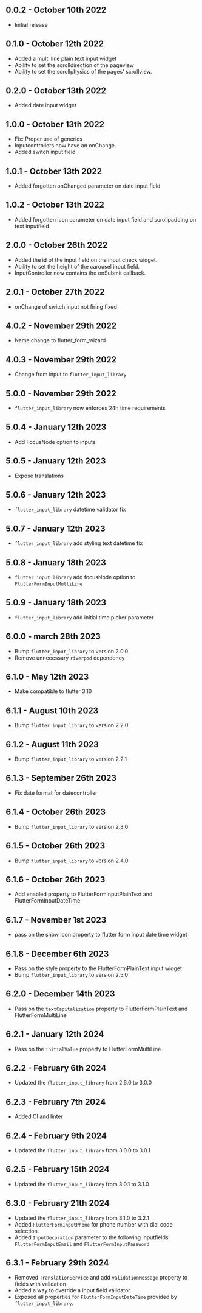 ## 0.0.2 - October 10th 2022

- Initial release

## 0.1.0 - October 12th 2022

- Added a multi line plain text input widget
- Ability to set the scrolldirection of the pageview
- Ability to set the scrollphysics of the pages' scrollview.

## 0.2.0 - October 13th 2022

- Added date input widget

## 1.0.0 - October 13th 2022

- Fix: Proper use of generics
- Inputcontrollers now have an onChange.
- Added switch input field

## 1.0.1 - October 13th 2022

- Added forgotten onChanged parameter on date input field

## 1.0.2 - October 13th 2022

- Added forgotten icon parameter on date input field and scrollpadding on text inputfield
## 2.0.0 - October 26th 2022

- Added the id of the input field on the input check widget.
- Ability to set the height of the carousel input field.
- InputController now contains the onSubmit callback.

## 2.0.1 - October 27th 2022

- onChange of switch input not firing fixed

## 4.0.2 - November 29th 2022

- Name change to flutter_form_wizard


## 4.0.3 - November 29th 2022

- Change from input to `flutter_input_library`

## 5.0.0 - November 29th 2022

- `flutter_input_library` now enforces 24h time requirements

## 5.0.4 - January 12th 2023

- Add FocusNode option to inputs

## 5.0.5 - January 12th 2023

- Expose translations

## 5.0.6 - January 12th 2023

- `flutter_input_library` datetime validator fix

## 5.0.7 - January 12th 2023

- `flutter_input_library` add styling text datetime fix

## 5.0.8 - January 18th 2023

- `flutter_input_library` add focusNode option to `FlutterFormInputMultiLine`

## 5.0.9 - January 18th 2023

- `flutter_input_library` add initial time picker parameter

## 6.0.0 - march 28th 2023

- Bump `flutter_input_library` to version 2.0.0
- Remove unnecessary `riverpod` dependency

## 6.1.0 - May 12th 2023

- Make compatible to flutter 3.10

## 6.1.1 - August 10th 2023

- Bump `flutter_input_library` to version 2.2.0
## 6.1.2 - August 11th 2023

- Bump `flutter_input_library` to version 2.2.1

## 6.1.3 - September 26th 2023
- Fix date format for datecontroller

## 6.1.4 - October 26th 2023
- Bump `flutter_input_library` to version 2.3.0

## 6.1.5 - October 26th 2023
- Bump `flutter_input_library` to version 2.4.0

## 6.1.6 - October 26th 2023
- Add enabled property to FlutterFormInputPlainText and FlutterFormInputDateTime

## 6.1.7 - November 1st 2023
- pass on the show icon property to flutter form input date time widget

## 6.1.8 - December 6th 2023
- Pass on the style property to the FlutterFormPlainText input widget
- Bump `flutter_input_library` to version 2.5.0

## 6.2.0 - December 14th 2023
- Pass on the `textCapitalization` property to FlutterFormPlainText and FlutterFormMultiLine

## 6.2.1 - January 12th 2024
- Pass on the `initialValue` property to FlutterFormMultiLine

## 6.2.2 - February 6th 2024
- Updated the `flutter_input_library` from 2.6.0 to 3.0.0

## 6.2.3 - February 7th 2024
- Added CI and linter

## 6.2.4 - February 9th 2024
- Updated the `flutter_input_library` from 3.0.0 to 3.0.1

## 6.2.5 - February 15th 2024
- Updated the `flutter_input_library` from 3.0.1 to 3.1.0

## 6.3.0 - February 21th 2024
- Updated the `flutter_input_library` from 3.1.0 to 3.2.1
- Added `FlutterFormInputPhone` for phone number with dial code selection.
- Added `InputDecoration` parameter to the following inputfields: `FlutterFormInputEmail` and `FlutterFormInputPassword`

## 6.3.1 - February 29th 2024
- Removed `TranslationService` and add `validationMessage` property to fields with validation.
- Added a way to override a input field validator.
- Exposed all properties for `FlutterFormInputDateTime` provided by `flutter_input_library`.